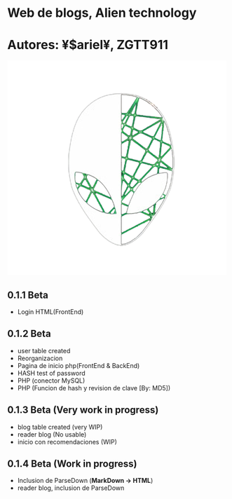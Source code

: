 # Web de blogs, Alien technology
# Autores: ¥$ariel¥, ZGTT911

![logo](./media/img/icon-web.png)

## 0.1.1 Beta

* Login HTML(FrontEnd)

## 0.1.2 Beta
* user table created
* Reorganizacion
* Pagina de inicio php(FrontEnd & BackEnd)
* HASH test of password
* PHP (conector MySQL)
* PHP (Funcion de hash y revision de clave [By: MD5])


## 0.1.3 Beta (Very work in progress)
* blog table created (very WIP)
* reader blog (No usable)
* inicio con recomendaciones (WIP)

## 0.1.4 Beta (Work in progress)
* Inclusion de ParseDown (**MarkDown -> HTML**)
* reader blog, inclusion de ParseDown